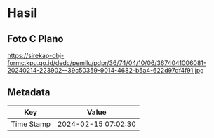 # Hasil

## Foto C Plano

https://sirekap-obj-formc.kpu.go.id/dedc/pemilu/pdpr/36/74/04/10/06/3674041006081-20240214-223902--39c50359-9014-4682-b5a4-622d97df4f91.jpg


## Metadata

| Key        | Value               |
| ---------- | ------------------- |
| Time Stamp | 2024-02-15 07:02:30 |



